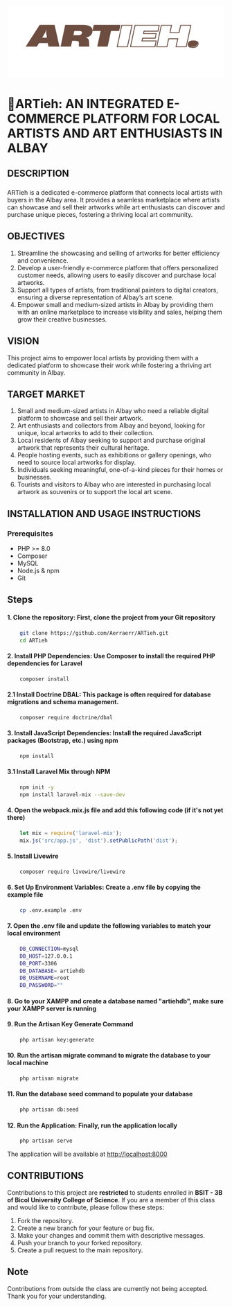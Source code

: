 ![Project Logo](resources/images/ARTiehlogo.png)
# 🎨ARTieh: AN INTEGRATED E-COMMERCE PLATFORM FOR LOCAL ARTISTS AND ART ENTHUSIASTS IN ALBAY

## DESCRIPTION

<h3><strong></strong></h3>

ARTieh is a dedicated e-commerce platform that connects local artists with buyers in the Albay area. It provides a seamless marketplace where artists can showcase and sell their artworks while art enthusiasts can discover and purchase unique pieces, fostering a thriving local art community.

## OBJECTIVES
1. Streamline the showcasing and selling of artworks for better efficiency and convenience.
2. Develop a user-friendly e-commerce platform that offers personalized customer needs, allowing users to easily discover and purchase local artworks.
3. Support all types of artists, from traditional painters to digital creators, ensuring a diverse representation of Albay’s art scene.
4. Empower small and medium-sized artists in Albay by providing them with an online marketplace to increase visibility and sales, helping them grow their creative businesses.

## VISION
This project aims to empower local artists by providing them with a dedicated platform to showcase their work while fostering a thriving art community in Albay.

## TARGET MARKET
1. Small and medium-sized artists in Albay who need a reliable digital platform to showcase and sell their artwork.
2. Art enthusiasts and collectors from Albay and beyond, looking for unique, local artworks to add to their collection.
3. Local residents of Albay seeking to support and purchase original artwork that represents their cultural heritage.
4. People hosting events, such as exhibitions or gallery openings, who need to source local artworks for display.
5. Individuals seeking meaningful, one-of-a-kind pieces for their homes or businesses.
6. Tourists and visitors to Albay who are interested in purchasing local artwork as souvenirs or to support the local art scene.


## INSTALLATION AND USAGE INSTRUCTIONS

### Prerequisites
- PHP >= 8.0
- Composer
- MySQL
- Node.js & npm
- Git

## Steps

#### 1. Clone the repository: First, clone the project from your Git repository
```sh
    git clone https://github.com/Aerraerr/ARTieh.git
    cd ARTieh
```

#### 2. Install PHP Dependencies: Use Composer to install the required PHP dependencies for Laravel
```sh
    composer install
```

#### 2.1 Install Doctrine DBAL: This package is often required for database migrations and schema management.
```sh
    composer require doctrine/dbal
```

#### 3. Install JavaScript Dependencies: Install the required JavaScript packages (Bootstrap, etc.) using npm
```sh
    npm install
```

#### 3.1 Install Laravel Mix through NPM
```sh
    npm init -y
    npm install laravel-mix --save-dev
```

#### 4. Open the webpack.mix.js file and add this following code (if it's not yet there)
```js
    let mix = require('laravel-mix');
    mix.js('src/app.js', 'dist').setPublicPath('dist');
```

#### 5. Install Livewire
```sh
    composer require livewire/livewire
```

#### 6. Set Up Environment Variables: Create a .env file by copying the example file
```sh
    cp .env.example .env
```

#### 7. Open the .env file and update the following variables to match your local environment
```sh
    DB_CONNECTION=mysql
    DB_HOST=127.0.0.1
    DB_PORT=3306
    DB_DATABASE= artiehdb
    DB_USERNAME=root
    DB_PASSWORD=""
```

#### 8. Go to your XAMPP and create a database named "artiehdb", make sure your XAMPP server is running

#### 9. Run the Artisan Key Generate Command
```sh
    php artisan key:generate
```

#### 10. Run the artisan migrate command to migrate the database to your local machine
```sh
    php artisan migrate
```

#### 11. Run the database seed command to populate your database
```sh
    php artisan db:seed
```

#### 12. Run the Application: Finally, run the application locally
```sh
    php artisan serve
```

The application will be available at [http://localhost:8000](http://localhost:8000)

## CONTRIBUTIONS

Contributions to this project are **restricted** to students enrolled in **BSIT - 3B of Bicol University College of Science**. If you are a member of this class and would like to contribute, please follow these steps:

1. Fork the repository.
2. Create a new branch for your feature or bug fix.
3. Make your changes and commit them with descriptive messages.
4. Push your branch to your forked repository.
5. Create a pull request to the main repository.

## Note

Contributions from outside the class are currently not being accepted. Thank you for your understanding.

